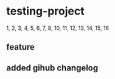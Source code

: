 # testing-project

1, 2, 3, 4, 5, 6, 7, 8, 10, 11, 12, 13, 14, 15, 16

## feature

## added gihub changelog
